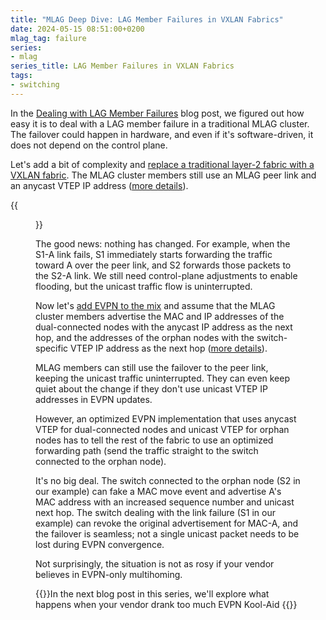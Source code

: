 ```yaml
---
title: "MLAG Deep Dive: LAG Member Failures in VXLAN Fabrics"
date: 2024-05-15 08:51:00+0200
mlag_tag: failure
series:
- mlag
series_title: LAG Member Failures in VXLAN Fabrics
tags:
- switching
---
```

In the [Dealing with LAG Member Failures](/2024/05/mlag-lag-member-rerouting.html) blog post, we figured out how easy it is to deal with a LAG member failure in a traditional MLAG cluster. The failover could happen in hardware, and even if it's software-driven, it does not depend on the control plane.

Let's add a bit of complexity and [replace a traditional layer-2 fabric with a VXLAN fabric](/2022/09/mlag-deep-dive-vxlan-fabric.html). The MLAG cluster members still use an MLAG peer link and an anycast VTEP IP address ([more details](/2022/09/mlag-deep-dive-vxlan-fabric.html)).
<!--more-->
{{<figure src="/2022/09/MLAG-VXLAN-topology.jpg" caption="MLAG cluster connected to a VXLAN fabric">}}

The good news: nothing has changed. For example, when the S1-A link fails, S1 immediately starts forwarding the traffic toward A over the peer link, and S2 forwards those packets to the S2-A link. We still need control-plane adjustments to enable flooding, but the unicast traffic flow is uninterrupted.

Now let's [add EVPN to the mix](/2022/11/mlag-vxlan-evpn.html) and assume that the MLAG cluster members advertise the MAC and IP addresses of the dual-connected nodes with the anycast IP address as the next hop, and the addresses of the orphan nodes with the switch-specific VTEP IP address as the next hop ([more details](/2022/11/mlag-vxlan-evpn.html)).

MLAG members can still use the failover to the peer link, keeping the unicast traffic uninterrupted. They can even keep quiet about the change if they don't use unicast VTEP IP addresses in EVPN updates.

However, an optimized EVPN implementation that uses anycast VTEP for dual-connected nodes and unicast VTEP for orphan nodes has to tell the rest of the fabric to use an optimized forwarding path (send the traffic straight to the switch connected to the orphan node).

It's no big deal. The switch connected to the orphan node (S2 in our example) can fake a MAC move event and advertise A's MAC address with an increased sequence number and unicast next hop. The switch dealing with the link failure (S1 in our example) can revoke the original advertisement for MAC-A, and the failover is seamless; not a single unicast packet needs to be lost during EVPN convergence.

Not surprisingly, the situation is not as rosy if your vendor believes in EVPN-only multihoming.

{{<next-in-series page="/posts/2024/05/mlag-evpn-rerouting.html">}}In the next blog post in this series, we'll explore what happens when your vendor drank too much EVPN Kool-Aid {{</next-in-series>}}

